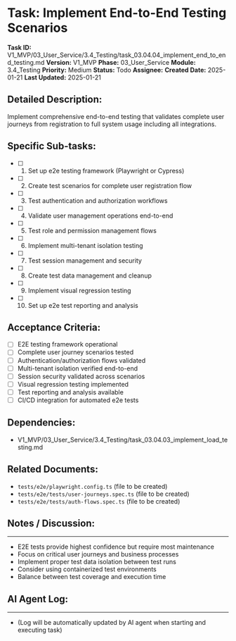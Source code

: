 # Task: Implement End-to-End Testing Scenarios

**Task ID:** V1_MVP/03_User_Service/3.4_Testing/task_03.04.04_implement_end_to_end_testing.md
**Version:** V1_MVP
**Phase:** 03_User_Service
**Module:** 3.4_Testing
**Priority:** Medium
**Status:** Todo
**Assignee:**
**Created Date:** 2025-01-21
**Last Updated:** 2025-01-21

## Detailed Description:
Implement comprehensive end-to-end testing that validates complete user journeys from registration to full system usage including all integrations.

## Specific Sub-tasks:
- [ ] 1. Set up e2e testing framework (Playwright or Cypress)
- [ ] 2. Create test scenarios for complete user registration flow
- [ ] 3. Test authentication and authorization workflows
- [ ] 4. Validate user management operations end-to-end
- [ ] 5. Test role and permission management flows
- [ ] 6. Implement multi-tenant isolation testing
- [ ] 7. Test session management and security
- [ ] 8. Create test data management and cleanup
- [ ] 9. Implement visual regression testing
- [ ] 10. Set up e2e test reporting and analysis

## Acceptance Criteria:
- [ ] E2E testing framework operational
- [ ] Complete user journey scenarios tested
- [ ] Authentication/authorization flows validated
- [ ] Multi-tenant isolation verified end-to-end
- [ ] Session security validated across scenarios
- [ ] Visual regression testing implemented
- [ ] Test reporting and analysis available
- [ ] CI/CD integration for automated e2e tests

## Dependencies:
- V1_MVP/03_User_Service/3.4_Testing/task_03.04.03_implement_load_testing.md

## Related Documents:
- `tests/e2e/playwright.config.ts` (file to be created)
- `tests/e2e/tests/user-journeys.spec.ts` (file to be created)
- `tests/e2e/tests/auth-flows.spec.ts` (file to be created)

## Notes / Discussion:
---
* E2E tests provide highest confidence but require most maintenance
* Focus on critical user journeys and business processes
* Implement proper test data isolation between test runs
* Consider using containerized test environments
* Balance between test coverage and execution time

## AI Agent Log:
---
* (Log will be automatically updated by AI agent when starting and executing task)